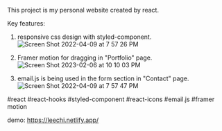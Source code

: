 This project is my personal website created by react.

Key features:
1. responsive css design with styled-component.
![Screen Shot 2022-04-09 at 7 57 26 PM](https://user-images.githubusercontent.com/86901868/162620808-b671e4b4-bf90-461b-b2e5-0a12f971fcb8.png)

2. Framer motion for dragging in "Portfolio" page.
![Screen Shot 2023-02-06 at 10 10 03 PM](https://user-images.githubusercontent.com/86901868/217074654-456538b3-0a8a-4a04-b205-84d7ecfa6b90.png)


3. email.js is being used in the form section in "Contact" page.
![Screen Shot 2022-04-09 at 7 57 47 PM](https://user-images.githubusercontent.com/86901868/162620903-2e63c79b-0fe7-4db8-bb34-0c4518e8df1e.png)

#react #react-hooks #styled-component #react-icons #email.js #framer motion

demo: https://leechi.netlify.app/
